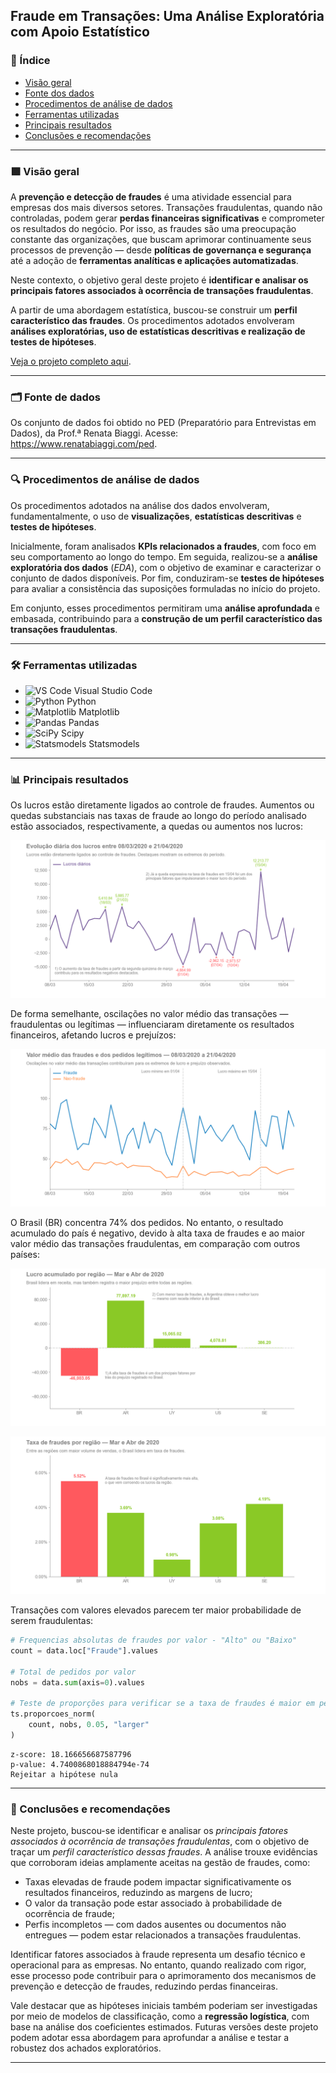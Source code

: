 ## Fraude em Transações: Uma Análise Exploratória com Apoio Estatístico

### 📑 Índice
- [Visão geral](#item-one)
- [Fonte dos dados](#item-two)
- [Procedimentos de análise de dados](#item-three)
- [Ferramentas utilizadas](#item-four)
- [Principais resultados](#item-five)
- [Conclusões e recomendações](#item-six)

---

<!-- headings -->
<a id='item-one'></a>
### 🟩 Visão geral

A **prevenção e detecção de fraudes** é uma atividade essencial para empresas dos mais diversos setores. Transações fraudulentas, quando não controladas, podem gerar **perdas financeiras significativas** e comprometer os resultados do negócio. Por isso, as fraudes são uma preocupação constante das organizações, que buscam aprimorar continuamente seus processos de prevenção — desde **políticas de governança e segurança** até a adoção de **ferramentas analíticas e aplicações automatizadas**.

Neste contexto, o objetivo geral deste projeto é **identificar e analisar os principais fatores associados à ocorrência de transações fraudulentas**.

A partir de uma abordagem estatística, buscou-se construir um **perfil característico das fraudes**. Os procedimentos adotados envolveram **análises exploratórias, uso de estatísticas descritivas e realização de testes de hipóteses**.

[Veja o projeto completo aqui](https://github.com/manoel-nto/Case_Fraude/blob/main/notebooks/case_fraude.ipynb).

---

<!-- headings -->
<a id='item-two'></a>
### 🗂️ Fonte de dados

Os conjunto de dados foi obtido no PED (Preparatório para Entrevistas em Dados), da Prof.ª Renata Biaggi. Acesse: https://www.renatabiaggi.com/ped.

---

<!-- headings -->
<a id='item-three'></a>
### 🔍 Procedimentos de análise de dados

Os procedimentos adotados na análise dos dados envolveram, fundamentalmente, o uso de **visualizações**, **estatísticas descritivas** e **testes de hipóteses**.

Inicialmente, foram analisados **KPIs relacionados a fraudes**, com foco em seu comportamento ao longo do tempo. Em seguida, realizou-se a **análise exploratória dos dados** (*EDA*), com o objetivo de examinar e caracterizar o conjunto de dados disponíveis. Por fim, conduziram-se **testes de hipóteses** para avaliar a consistência das suposições formuladas no início do projeto.

Em conjunto, esses procedimentos permitiram uma **análise aprofundada** e embasada, contribuindo para a **construção de um perfil característico das transações fraudulentas**.

---

<!-- headings -->
<a id='item-four'></a>
### 🛠️ Ferramentas utilizadas

- ![VS Code](https://img.shields.io/badge/VS%20Code-007ACC?logo=visualstudiocode&logoColor=white&style=flat-square) Visual Studio Code
- ![Python](https://img.shields.io/badge/Python-3776AB?logo=python&logoColor=white&style=flat-square) Python
- ![Matplotlib](https://img.shields.io/badge/Matplotlib-11557C?logo=matplotlib&logoColor=white&style=flat-square) Matplotlib
- ![Pandas](https://img.shields.io/badge/Pandas-150458?logo=pandas&logoColor=white&style=flat-square) Pandas
- ![SciPy](https://img.shields.io/badge/SciPy-8CAAE6?logo=scipy&logoColor=white&style=flat-square) Scipy
- ![Statsmodels](https://img.shields.io/badge/Statsmodels-003366?logo=python&logoColor=white&style=flat-square) Statsmodels

---

<!-- headings -->
<a id='item-five'></a>
### 📊 Principais resultados

Os lucros estão diretamente ligados ao controle de fraudes. Aumentos ou quedas substanciais nas taxas de fraude ao longo do período analisado estão associados, respectivamente, a quedas ou aumentos nos lucros:

![alt text](figures/2-lucros_diarios.png)

De forma semelhante, oscilações no valor médio das transações — fraudulentas ou legítimas — influenciaram diretamente os resultados financeiros, afetando lucros e prejuízos:

![alt text](figures/3-valor_medio_diario.png)

O Brasil (BR) concentra 74% dos pedidos. No entanto, o resultado acumulado do país é negativo, devido à alta taxa de fraudes e ao maior valor médio das transações fraudulentas, em comparação com outros países:

![alt text](figures/6-lucros_regiao.png) 

![alt text](figures/7-taxa_fraude_regiao.png)

Transações com valores elevados parecem ter maior probabilidade de serem fraudulentas:

```python
# Frequencias absolutas de fraudes por valor - "Alto" ou "Baixo"
count = data.loc["Fraude"].values  

# Total de pedidos por valor
nobs = data.sum(axis=0).values  

# Teste de proporções para verificar se a taxa de fraudes é maior em pedidos de valor alto
ts.proporcoes_norm(
    count, nobs, 0.05, "larger"
) 
```

```output
z-score: 18.166656687587796
p-value: 4.7400868018884794e-74
Rejeitar a hipótese nula
```

---

<!-- headings -->
<a id='item-six'></a>
### 📝 Conclusões e recomendações

Neste projeto, buscou-se identificar e analisar os *principais fatores associados à ocorrência de transações fraudulentas*, com o objetivo de traçar um *perfil característico dessas fraudes*. A análise trouxe evidências que corroboram ideias amplamente aceitas na gestão de fraudes, como:

* Taxas elevadas de fraude podem impactar significativamente os resultados financeiros, reduzindo as margens de lucro;
* O valor da transação pode estar associado à probabilidade de ocorrência de fraude;
* Perfis incompletos — com dados ausentes ou documentos não entregues — podem estar relacionados a transações fraudulentas.

Identificar fatores associados à fraude representa um desafio técnico e operacional para as empresas. No entanto, quando realizado com rigor, esse processo pode contribuir para o aprimoramento dos mecanismos de prevenção e detecção de fraudes, reduzindo perdas financeiras.

Vale destacar que as hipóteses iniciais também poderiam ser investigadas por meio de modelos de classificação, como a **regressão logística**, com base na análise dos coeficientes estimados. Futuras versões deste projeto podem adotar essa abordagem para aprofundar a análise e testar a robustez dos achados exploratórios.

---
